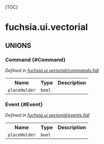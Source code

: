 [TOC]

# fuchsia.ui.vectorial










## **UNIONS**

### Command {#Command}
*Defined in [fuchsia.ui.vectorial/commands.fidl](https://fuchsia.googlesource.com/fuchsia/+/master/sdk/fidl/fuchsia.ui.vectorial/commands.fidl#7)*


<table>
    <tr><th>Name</th><th>Type</th><th>Description</th></tr><tr>
            <td><code>placeHolder</code></td>
            <td>
                <code>bool</code>
            </td>
            <td></td>
        </tr></table>

### Event {#Event}
*Defined in [fuchsia.ui.vectorial/events.fidl](https://fuchsia.googlesource.com/fuchsia/+/master/sdk/fidl/fuchsia.ui.vectorial/events.fidl#7)*


<table>
    <tr><th>Name</th><th>Type</th><th>Description</th></tr><tr>
            <td><code>placeHolder</code></td>
            <td>
                <code>bool</code>
            </td>
            <td></td>
        </tr></table>










